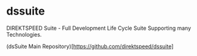 # dssuite
DIREKTSPEED Suite - Full Development Life Cycle Suite Supporting many Technologies.

(dsSuite Main Repository)[https://github.com/direktspeed/dssuite]
